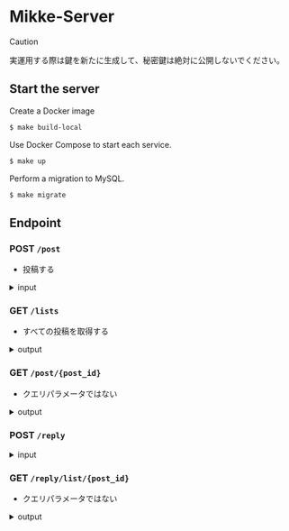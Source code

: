 # Mikke-Server
> [!CAUTION]
> 実運用する際は鍵を新たに生成して、秘密鍵は絶対に公開しないでください。
## Start the server
Create a Docker image
```zsh
$ make build-local
```
Use Docker Compose to start each service.
```zsh
$ make up
```
Perform a migration to MySQL.
```zsh
$ make migrate
```

## Endpoint

[//]: # (- `/login`)

[//]: # (<details>)

[//]: # (<summary>input</summary>)

[//]: # ()
[//]: # (```json)

[//]: # ({)

[//]: # (  "title": "ここにタイトルが入る",)

[//]: # (  "comment": "ここにコメントが入る")

[//]: # (})

[//]: # (```)

[//]: # (</details>)

### **POST** `/post`
- 投稿する
<details>
<summary>input</summary>

```json
{
  "title": "ここにタイトルが入る",
  "comment": "ここにコメントが入る"
}
```
</details>

### **GET** `/lists`
- すべての投稿を取得する
<details>
<summary>output</summary>

```json
[
  {
    "post_id": 3,
    "title": "介護アプリの開発",
    "created": "2024-04-27T06:49:01.803146Z"
  },
  {
    "post_id": 2,
    "title": "サンプルタイトル",
    "created": "2024-04-27T06:11:18.298827Z"
  }
]
```
</details>

### **GET** `/post/{post_id}`
- クエリパラメータではない
<details>
<summary>output</summary>
例えば /post/4 をGETで叩くと以下が得られる

```json
{
  "post_id": 4,
  "user_ID": 7777,
  "title": "学習アプリの開発",
  "comment": "Swiftで書きたい",
  "created": "2024-04-27T12:59:07.379881Z",
  "modified": "2024-04-27T12:59:07.379881Z"
}
```
</details>

### **POST** `/reply`
<details>
<summary>input</summary>

```json
{
  "post_id": 4,
  "title": "直接APIを叩かせよう！！",
  "comment": "UXなんて知らん！GUI作りたいなら自分で作れ！！笑"
}
```
</details>

### **GET** `/reply/list/{post_id}`
- クエリパラメータではない
<details>
<summary>output</summary>
例えば /reply/list/4 をGETで叩くと以下が得られる.
古い順にソートされて出力される

```json
[
  {
    "reply_id": 1,
    "post_id": 4,
    "user_id": 7777,
    "title": "swift使ったことない",
    "comment": "別の言語じゃだめですか？？",
    "created": "2024-04-28T10:54:35Z",
    "modified": "2024-04-28T10:54:36Z"
  },
  {
    "reply_id": 2,
    "post_id": 4,
    "user_id": 7777,
    "title": "自分もない！！",
    "comment": "何かいい言語ありますかー？？",
    "created": "2024-04-28T10:55:20Z",
    "modified": "2024-04-28T10:55:22Z"
  }
]
```
</details>
